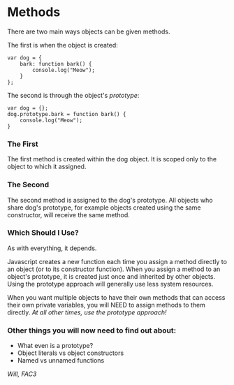 # Methods

There are two main ways objects can be given methods. 

The first is when the object is created:
```
var dog = {	
	bark: function bark() {
		console.log("Meow");
	}
};
```

The second is through the object's _prototype_:
```
var dog = {};
dog.prototype.bark = function bark() {
	console.log("Meow");
}
```

### The First
The first method is created within the dog object. It is scoped only to the object to which it assigned.

### The Second
The second method is assigned to the dog's prototype. All objects who share dog's prototype, for example objects created using the same constructor, will receive the same method.

### Which Should I Use?
As with everything, it depends.

Javascript creates a new function each time you assign a method directly to an object (or to its constructor function). When you assign a method to an object's prototype, it is created just once and inherited by other objects. Using the prototype approach will generally use less system resources.

When you want multiple objects to have their own methods that can access their own private variables, you will NEED to assign methods to them directly. *At all other times, use the prototype approach!*

### Other things you will now need to find out about:
- What even is a prototype?
- Object literals vs object constructors
- Named vs unnamed functions


*Will, FAC3*

